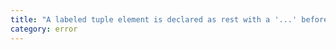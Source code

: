 ```yaml
---
title: "A labeled tuple element is declared as rest with a '...' before the name, rather than before the type."
category: error
---
```

